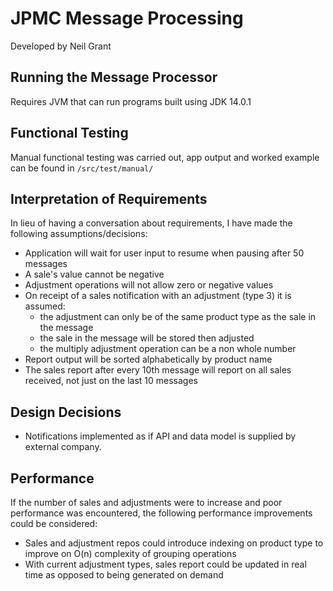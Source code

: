# JPMC Message Processing
Developed by Neil Grant

## Running the Message Processor
Requires JVM that can run programs built using JDK 14.0.1

## Functional Testing
Manual functional testing was carried out, app output and worked example can be found in `/src/test/manual/`

## Interpretation of Requirements
In lieu of having a conversation about requirements, I have made the following assumptions/decisions:
* Application will wait for user input to resume when pausing after 50 messages
* A sale's value cannot be negative
* Adjustment operations will not allow zero or negative values
* On receipt of a sales notification with an adjustment (type 3) it is assumed:
  * the adjustment can only be of the same product type as the sale in the message
  * the sale in the message will be stored then adjusted
  * the multiply adjustment operation can be a non whole number
* Report output will be sorted alphabetically by product name
* The sales report after every 10th message will report on all sales received, not just on the last 10 messages      

## Design Decisions
* Notifications implemented as if API and data model is supplied by external company.

## Performance
If the number of sales and adjustments were to increase and poor performance was encountered, the following performance improvements could be considered:
* Sales and adjustment repos could introduce indexing on product type to improve on O(n) complexity of grouping operations
* With current adjustment types, sales report could be updated in real time as opposed to being generated on demand